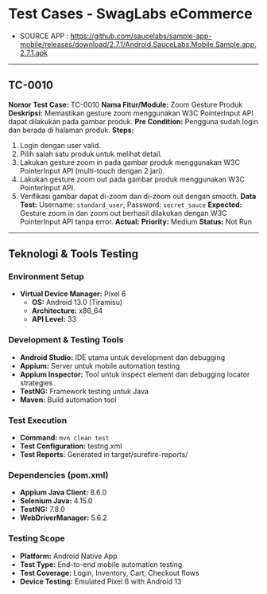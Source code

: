 # Test Cases - SwagLabs eCommerce
* SOURCE APP : https://github.com/saucelabs/sample-app-mobile/releases/download/2.7.1/Android.SauceLabs.Mobile.Sample.app.2.7.1.apk

---

## TC-0010
**Nomor Test Case:** TC-0010
**Nama Fitur/Module:** Zoom Gesture Produk
**Deskripsi:** Memastikan gesture zoom menggunakan W3C PointerInput API dapat dilakukan pada gambar produk.
**Pre Condition:** Pengguna sudah login dan berada di halaman produk.
**Steps:**
1. Login dengan user valid.
2. Pilih salah satu produk untuk melihat detail.
3. Lakukan gesture zoom in pada gambar produk menggunakan W3C PointerInput API (multi-touch dengan 2 jari).
4. Lakukan gesture zoom out pada gambar produk menggunakan W3C PointerInput API.
5. Verifikasi gambar dapat di-zoom dan di-zoom out dengan smooth.
**Data Test:** Username: `standard_user`, Password: `secret_sauce`
**Expected:** Gesture zoom in dan zoom out berhasil dilakukan dengan W3C PointerInput API tanpa error.
**Actual:**
**Priority:** Medium
**Status:** Not Run

---

## Teknologi & Tools Testing

### Environment Setup
- **Virtual Device Manager:** Pixel 6
  - **OS:** Android 13.0 (Tiramisu)
  - **Architecture:** x86_64
  - **API Level:** 33

### Development & Testing Tools
- **Android Studio:** IDE utama untuk development dan debugging
- **Appium:** Server untuk mobile automation testing
- **Appium Inspector:** Tool untuk inspect element dan debugging locator strategies
- **TestNG:** Framework testing untuk Java
- **Maven:** Build automation tool

### Test Execution
- **Command:** `mvn clean test`
- **Test Configuration:** testng.xml
- **Test Reports:** Generated in target/surefire-reports/

### Dependencies (pom.xml)
- **Appium Java Client:** 8.6.0
- **Selenium Java:** 4.15.0
- **TestNG:** 7.8.0
- **WebDriverManager:** 5.6.2

### Testing Scope
- **Platform:** Android Native App
- **Test Type:** End-to-end mobile automation testing
- **Test Coverage:** Login, Inventory, Cart, Checkout flows
- **Device Testing:** Emulated Pixel 6 with Android 13
